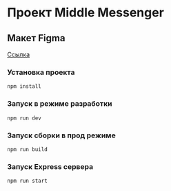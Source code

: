 # Проект Middle Messenger

## Макет Figma
[Ссылка](https://www.figma.com/file/WajhwnbSckkjgKLCYxW2ot/%D0%9C%D0%B0%D0%BA%D0%B5%D1%82%D1%8B-%D0%A7%D0%B0%D1%82%D0%B0-(%D0%92%D0%BB%D0%B0%D0%B4%D0%B8%D1%81%D0%BB%D0%B0%D0%B2-%D0%9C.)?node-id=0%3A1&t=mbTZT7Pemd4aQTre-1)


### Установка проекта
```
npm install
```

### Запуск в режиме разработки
```
npm run dev
```

### Запуск сборки в прод режиме
```
npm run build
```

### Запуск Express сервера
```
npm run start
```